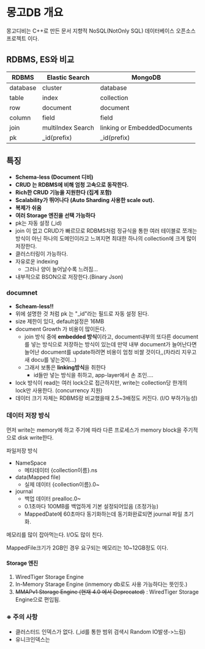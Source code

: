 # 몽고DB 개요

몽고디비는 C++로 만든 문서 지향적 NoSQL(NotOnly SQL) 데이터베이스 오픈소스 프로젝트 이다.

## RDBMS, ES와 비교

|RDBMS|Elastic Search|MongoDB|
|--|--|--|
|database|cluster|database|
|table|index|collection|
|row|document|document|
|column|field|field|
|join|multiIndex Search|linking or EmbeddedDocuments|
|pk|_id(prefix)|_id(prefix)|

## 특징

- **Schema-less (Document 디비)**
- **CRUD 는 RDBMS에 비해 엄청 고속으로 동작한다.**
- **Rich한 CRUD 기능을 지원한다 (집계 포함)**
- **Scalability가 뛰어나다 (Auto Sharding 사용한 scale out).**
- **복제가 쉬움**
- **여러 Storage 엔진을 선택 가능하다**
- pk는 자동 설정 (_id)
- join 이 없고 CRUD가 빠르므로 RDBMS처럼 정규식을 통한 여러 테이블로 쪼개는 방식이 아닌 하나의 도메인이라고 느껴지면 최대한 하나의 collection에 크게 많이 저장한다.
- 클러스터링이 가능하다.
- 자유로운 indexing 
  - 그러나 양이 늘어날수록 느려짐...
- 내부적으로 BSON으로 저장한다.(Binary Json)

### documnet

- **Scheam-less!!**
- 위에 설명한 것 처럼 pk 는 "_id"라는 필드로 자동 설정 된다.
- size 제한이 있다, default설정은 16MB
- document Growth 가 비용이 많이든다.
  - join 방식 중에 **embedded 방식**이라고, document내부의 또다른 document를 넣는 방식으로 저장하는 방식이 있는데 만약 내부 document가 늘어난다면 늘어난 document를 update하려면 비용이 엄청 비쌀 것이다,,(차라리 지우고 새 docu를 넣는것이...)
  - 그래서 보통은 **linking방식**을 취한다
    - id들만 넣는 방식을 취하고, app-layer에서 손 조인....
- lock 방식이 read는 여러 lock으로 접근하지만, write는 collection당 한개의 lock만 사용한다. (concurrency 지원)
- 데이터 크기 자체는 RDBMS랑 비교했을때 2.5~3배정도 커진다. (I/O 부하가능성)

### 데이터 저장 방식

먼저 write는 memory에 하고 주기에 따라 다른 프로세스가 memory block을 주기적으로 disk write한다.

파일저장 방식

- NameSpace
  - 메타데이터 {collection이름}.ns
- data(Mapped file)
  - 실제 데이터 {collection이름}.0~
- journal
  - 백업 데이터 prealloc.0~
  - 0.1초마다 100MB를 백업하게 기본 설정되어있음 (조정가능)
  - MappedDate에 60초마다 동기화하는데 동기화완료되면 journal 파일 초기화.

메모리를 많이 잡아먹는다.
I/O도 많이 친다.

MappedFile크기가 2GB인 경우 요구되는 메모리는 10~12GB정도 이다.

#### Storage 엔진

1. WiredTiger Storage Engine
2. In-Memory Starage Engine (inmemory db로도 사용 가능하다는 뜻인듯.)
3. ~~MMAPv1 Storage Engine (현재 4.0 에서 Deprecated)~~ : WiredTiger Storage Engine으로 편입됨.

### ※ 주의 사항

- 클러스터드 인덱스가 없다. (_id를 통한 범위 검색시 Random IO발생->느림)
- 유니크인덱스는 